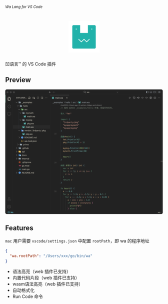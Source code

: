 <sub><em>Wa Lang for VS Code</em></sub>
<h1 align="center">
  <img src="./assets/logo.png" height="100">
</h1>

凹语言™ 的 VS Code 插件

## Preview

<img src="./assets/preview.png">

## Features

`mac` 用户需要 `vscode/settings.json` 中配置 `rootPath`，即 wa 的程序地址

```json
{
  "wa.rootPath": "/Users/xxx/go/bin/wa"
}
```



- 语法高亮（web 插件已支持）
- 内置代码片段（web 插件已支持）
- wasm语法高亮（web 插件已支持）
- 自动格式化
- Run Code 命令
